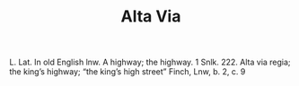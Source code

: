 ---
title: Alta Via
letter: A
permalink: "/definitions/alta-via.html"
body: L. Lat. In old English lnw. A highway; the highway. 1 Snlk. 222. Alta via regia;
  the king’s highway; “the king’s high street” Finch, Lnw, b. 2, c. 9
published_at: '2018-07-07'
layout: post
---